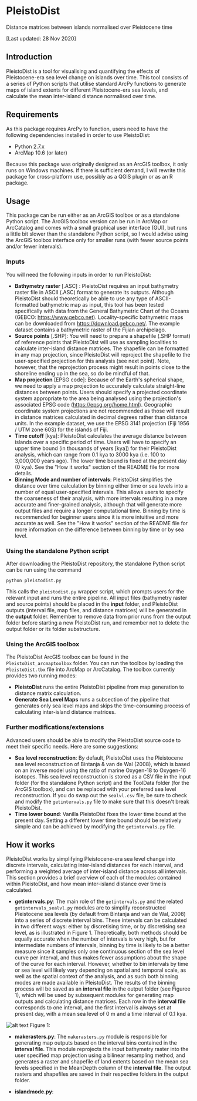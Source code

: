 # PleistoDist
Distance matrices between islands normalised over Pleistocene time

[Last updated: 28 Nov 2020]

## Introduction

PleistoDist is a tool for visualising and quantifying the effects of Pleistocene-era sea level change on islands over time. This tool consists of a series of Python scripts that utilise standard ArcPy functions to generate maps of island extents for different Pleistocene-era sea levels, and calculate the mean inter-island distance normalised over time. 

## Requirements

As this package requires ArcPy to function, users need to have the following dependencies installed in order to use PleistoDist:
* Python 2.7.x
* ArcMap 10.6 (or later)

Because this package was originally designed as an ArcGIS toolbox, it only runs on Windows machines. If there is sufficient demand, I will rewrite this package for cross-platform use, possibly as a QGIS plugin or as an R package. 

## Usage

This package can be run either as an ArcGIS toolbox or as a standalone Python script. The ArcGIS toolbox version can be run in ArcMap or ArcCatalog and comes with a small graphical user interface (GUI), but runs a little bit slower than the standalone Python script, so I would advise using the ArcGIS toolbox interface only for smaller runs (with fewer source points and/or fewer intervals). 

### Inputs

You will need the following inputs in order to run PleistoDist:
* **Bathymetry raster** [.ASC] : PleistoDist requires an input bathymetry raster file in ASCII (.ASC) format to generate its outputs. Although PleistoDist should theoretically be able to use any type of ASCII-formatted bathymetric map as input, this tool has been tested specifically with data from the General Bathymetric Chart of the Oceans (GEBCO: https://www.gebco.net). Locality-specific bathymetric maps can be downloaded from https://download.gebco.net/. The example dataset contains a bathymetric raster of the Fijian archipelago. 
* **Source points** [.SHP]: You will need to prepare a shapefile (.SHP format) of reference points that PleistoDist will use as sampling localities to calculate inter-island distance matrices. The shapefile can be formatted in any map projection, since PleistoDist will reproject the shapefile to the user-specified projection for this analysis (see next point). Note, however, that the reprojection process might result in points close to the shoreline ending up in the sea, so do be mindful of that.  
* **Map projection** [EPSG code]: Because of the Earth's spherical shape, we need to apply a map projection to accurately calculate straight-line distances between points. Users should specify a projected coordinate system appropriate to the area being analysed using the projection's associated EPSG code (https://epsg.org/home.html). Geographic coordinate system projections are not recommended as those will result in distance matrices calculated in decimal degrees rather than distance units. In the example dataset, we use the EPSG 3141 projection (Fiji 1956 / UTM zone 60S) for the islands of Fiji. 
* **Time cutoff** [kya]: PleistoDist calculates the average distance between islands over a specific period of time. Users will have to specify an upper time bound (in thousands of years [kya]) for their PleistoDist analysis, which can range from 0.1 kya to 3000 kya (i.e. 100 to 3,000,000 years ago). The lower time bound is fixed at the present day (0 kya). See the "How it works" section of the README file for more details. 
* **Binning Mode and number of intervals**: PleistoDist simplifies the distance over time calculation by binning either time or sea levels into a number of equal user-specified intervals. This allows users to specify the coarseness of their analysis, with more intervals resulting in a more accurate and finer-grained analysis, although that will generate more output files and require a longer computational time. Binning by time is recommended for beginner users since it is more intuitive and more accurate as well. See the "How it works" section of the README file for more information on the difference between binning by time or by sea level. 

### Using the standalone Python script

After downloading the PleistoDist repository, the standalone Python script can be run using the command 

```python pleistodist.py```

This calls the ```pleistodist.py``` wrapper script, which prompts users for the relevant input and runs the entire pipeline. All input files (bathymetry raster and source points) should be placed in the **input** folder, and PleistoDist outputs (interval file, map files, and distance matrices) will be generated in the **output** folder. Remember to remove data from prior runs from the output folder before starting a new PleistoDist run, and remember not to delete the output folder or its folder substructure. 

### Using the ArcGIS toolbox

The PleistoDist ArcGIS toolbox can be found in the ```PleistoDist_arcmaptoolbox``` folder. You can run the toolbox by loading the ```PleistoDist.tbx``` file into ArcMap or ArcCatalog. The toolbox currently provides two running modes:
* **PleistoDist** runs the entire PleistoDist pipeline from map generation to distance matrix calculation.
* **Generate Sea Level Maps** runs a subsection of the pipeline that generates only sea level maps and skips the time-consuming process of calculating inter-island distance matrices. 

### Further modifications/extensions

Advanced users should be able to modify the PleistoDist source code to meet their specific needs. Here are some suggestions:
* **Sea level reconstruction**: By default, PleistoDist uses the Pleistocene sea level reconstruction of Bintanja & van de Wal (2008), which is based on an inverse model using the ratio of marine Oxygen-18 to Oxygen-16 isotopes. This sea level reconstruction is stored as a CSV file in the input folder (for the standalone Python script) and the ToolData folder (for the ArcGIS toolbox), and can be replaced with your preferred sea level reconstruction. If you do swap out the ```sealvl.csv``` file, be sure to check and modify the ```getintervals.py``` file to make sure that this doesn't break PleistoDist. 
* **Time lower bound**: Vanilla PleistoDist fixes the lower time bound at the present day. Setting a different lower time bound should be relatively simple and can be achieved by modifying the ```getintervals.py``` file. 

## How it works

PleistoDist works by simplifying Pleistocene-era sea level change into discrete intervals, calculating inter-island distances for each interval, and performing a weighted average of inter-island distance across all intervals. This section provides a brief overview of each of the modules contained within PleistoDist, and how mean inter-island distance over time is calculated. 

* **getintervals.py**: The main role of the ```getintervals.py``` and the related ```getintervals_sealvl.py``` modules are to simplify reconstructed Pleistocene sea levels (by default from Bintanja and van de Wal, 2008) into a series of discrete interval bins. These intervals can be calculated in two different ways: either by discretising time, or by discretising sea level, as is illustrated in Figure 1. Theoretically, both methods should be equally accurate when the number of intervals is very high, but for intermediate numbers of intervals, binning by time is likely to be a better measure since it samples only one continuous section of the sea level curve per interval, and thus makes fewer assumptions about the shape of the curve for each interval. However, whether to bin intervals by time or sea level will likely vary depending on spatial and temporal scale, as well as the spatial context of the analysis, and as such both binning modes are made available in PleistoDist. The results of the binning process will be saved as an **interval file** in the output folder (see Figuree 1), which will be used by subsequent modules for generating map outputs and calculating distance matrices. Each row in the **interval file** corresponds to one interval, and the first interval is always set at present day, with a mean sea level of 0 m and a time interval of 0.1 kya. 

![alt text](https://github.com/g33k5p34k/PleistoDist/blob/main/images/Figure1.png "Figure 1")
Figure 1: 

* **makerasters.py**: The ```makerasters.py``` module is responsible for generating map outputs based on the interval bins contained in the **interval file**. This module reprojects the input bathymetry raster into the user specified map projection using a bilinear resampling method, and generates a raster and shapefile of land extents based on the mean sea levels specified in the MeanDepth column of the **interval file**. The output rasters and shapefiles are saved in their respective folders in the output folder. 

* **islandmode.py**: 

